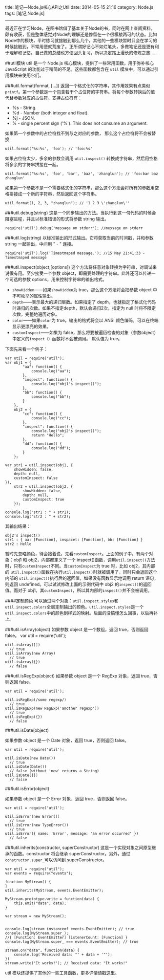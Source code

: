 ﻿title: 笔记—Node.js核心API之Util
date: 2014-05-15 21:16
category: Node.js
tags: [笔记,Node.js]

---

最近正在学习Node，在图书馆借了基本关于Node的书，同时在网上查阅资料，颇有收获，但是整体感觉对Node的理解还是停留在一个很模棱两可的状态。比如Node中的模块，平时练习就接触到那么几个，其他的一些模块暂时只会在学习的时候接触到，不常用便就荒废了。正所谓好记心不如烂笔头，多做笔记还是更有利于理解和记忆。自己做的总结也方便回头复习，所以决定踏上漫长的修炼之旅……

<!--more-->

##util模块
util 是一个 Node.js 核心模块，提供了一些常用函数，用于弥补核心 JavaScript 的功能过于精简的不足。这些函数都包含在 <code>util</code> 模块中，可以通过引用模块来使用它们。


###util.format(format, [...])
返回一个格式化的字符串，其作用效果有点类似 <code>printf</code>。第一个参数是一个包含若干个占位符的字符串。将每个参数转换后的值代替参数对应的占位符。支持占位符有：

* %s - String.
* %d - Number (both integer and float).
* %j - JSON.
* % - single percent sign ('%'). This does not consume an argument.

如果第一个参数中的占位符找不到与之对应的参数， 那么这个占位符将不会被替换

    util.format('%s:%s', 'foo'); // 'foo:%s'

如果占位符太少，多余的参数会调用 <code>util.inspect()</code> 转换成字符串，然后用空格将多余的字符串拼接在一起。

    util.format('%s:%s', 'foo', 'bar', 'baz', 'zhanglun'); // 'foo:bar baz zhanglun'

如果第一个参数不是一个需要格式化的字符串，那么这个方法会将所有的参数用空格拼接成一个新的字符串，然后返回这个字符串。

    util.format(1, 2, 3, "zhanglun"); // '1 2 3 \'zhanglun\''


###util.debug(string)
这是一个同步输出的方法。当执行到这一句代码的时候会阻塞进程，并且以标准错误的形式将参数 string 输出。

    require('util').debug('message on stderr'); //message on stderr

###util.log(string)
以标准输出的形式输出。它将获取当前的时间戳，并和参数 string 一起输出，中间用 " - " 连接。

    require('util').log('Timestmaped message.'); //15 May 21:41:33 - Timestmaped message

###util.inspect(object,[options])
这个方法将任意对象转换为字符串，对调试来说很有用。至少接受一个参数 object，即需要处理的字符串。此外还可以传递一个可选的参数 options，用来控制字符串的输出格式。

* <code>showHidden</code>——如果<code>showHidden</code>为 true，那么这个方法将会把参数 object 中不可枚举的属性输出。
* <code>depth</code>——表示最大的递归层数。如果指定了 depth，也就指定了格式化代码时递归的次数。如果不指定depth，默认会递归2次，指定为 null 时将不限定次数，完整地遍历对象。
* <code>color</code>——如果<code>color</code>为 true，输出的格式将会以 ANSI 颜色编码，可以在终端显示更漂亮的效果。
* <code>customInspect</code>——如果为 false，那么将要被遍历检查的对象（参数object）中定义的<code>inspect（）</code>函数将不会被调用。 默认值为 true。


下面先来看一个例子：

    var util = require("util");
    var obj1 = {
            "aa": function() {
                console.log("aa");
            },
            "inspect": function() {
                console.log("obj1's inspect()");
            },
            "bb": function() {
                console.log("bb");
            }
        },
        obj2 = {
            "cc": function() {
                console.log("cc");
            },
            "inspect": function() {
                console.log("obj2's inspect()");
                return "Hello";
            },
            "dd": function() {
                console.log("dd");
            }
        };
    
    var str1 = util.inspect(obj1, {
        showHidden: false,
        depth: null,
        customInspect: false
    }),
        str2 = util.inspect(obj2, {
            showHidden: false,
            depth: null,
            customInspect: true
        });
    
    console.log("str1 : " + str1);
    console.log("str2 : " + str2);
    
其输出结果：

    obj2's inspect()
    str1 : { aa: [Function], inspacet: [Function], bb: [Function] }
    str2 : Hello
    
暂时先忽略颜色，待会接着说，先看<code>customInspect</code>。上面的例子中，有两个对象：obj1 和 obj2，内部都定义了一个 inspect()函数，调用<code>util.inspect()</code>方法时，只有<code>customInspect</code>不同。当<code>customInspect</code>为 true 时，比如 obj2，其内部的 <code>util.inspect()</code>函数在执行<code>util.inspect()</code>时就被调用了，同时只会返回这个内部的 <code>util.inspect()</code>执行后的返回值，如果没有函数显示地调用 return 语句，则返回 undefined。可以试试修改上面的示例代码中 obj2 的<code>inspect()</code>的返回值。而对于 obj1，其<code>customInspect</code>，所以其内部的<code>inspect()</code>并不会被调用。

####定制颜色
可以通过两个对象：<code>util.inspect.styles</code>和<code>util.inspect.colors</code>全局定制输出的颜色。<code>util.inspect.styles</code>是一个<code>util.inspect.colors</code>中的颜色到样式的映射。后面的没搞懂怎么回事，以后再补上。

###util.isArray(object)
如果参数 object 是一个数组，返回 true，否则返回 false。
    var util = require('util');
    
    util.isArray([])
      // true
    util.isArray(new Array)
      // true
    util.isArray({})
      // false
      
###util.isRegExp(object)
如果参数 object 是一个 RegExp 对象，返回 true，否则返回 false。

    var util = require('util');
    
    util.isRegExp(/some regexp/)
      // true
    util.isRegExp(new RegExp('another regexp'))
      // true
    util.isRegExp({})
      // false
      
###util.isDate(object)

如果参数 object 是一个 Date 对象，返回 true，否则返回 false。

    var util = require('util');
    
    util.isDate(new Date())
      // true
    util.isDate(Date())
      // false (without 'new' returns a String)
    util.isDate({})
      // false
      
###util.isError(object)

如果参数 object 是一个 Error 对象，返回 true，否则返回 false。

    var util = require('util');
    
    util.isError(new Error())
      // true
    util.isError(new TypeError())
      // true
    util.isError({ name: 'Error', message: 'an error occurred' })
      // false
      
###util.inherits(constructor, superConstructor)
这是一个实现对象之间原型继承的函数。constructor 将会继承 superConstructor。另外，通过<code>constructor.super_</code>可以访问到 superConstructor。

    var util = require("util");
    var events = require("events");
    
    function MyStream() {
    }
    util.inherits(MyStream, events.EventEmitter);
    
    MyStream.prototype.write = function(data) {
        this.emit("data", data);
    }
    
    var stream = new MyStream();
    
    
    console.log(stream instanceof events.EventEmitter); // true
    console.log(MyStream.super_); 
    //{ [Function: EventEmitter] listenerCount: [Function] }
    console.log(MyStream.super_ === events.EventEmitter); // true
    
    stream.on("data", function(data) {
        console.log('Received data: "' + data + '"');
    })
    stream.write("It works!"); // Received data: "It works!"
   

util 模块还提供了其他的一些工具函数，更多详情请戳[这里](http://nodejs.org/api/util.html#util_util)。